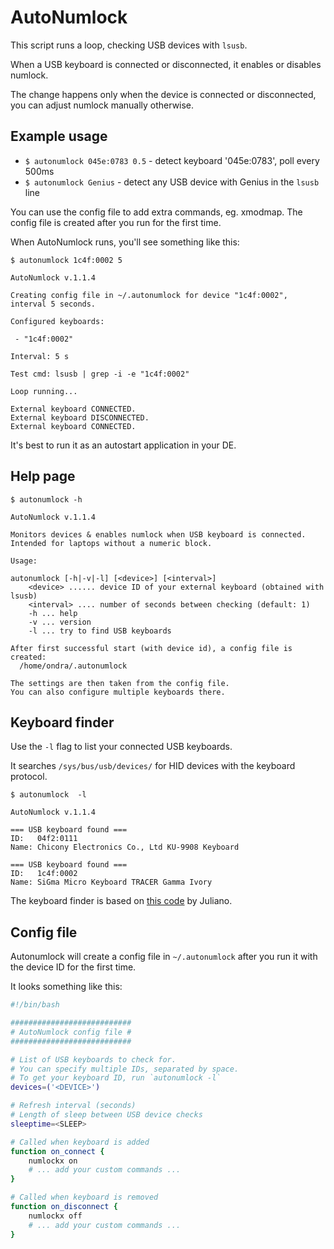 AutoNumlock
===========

This script runs a loop, checking USB devices with `lsusb`.

When a USB keyboard is connected or disconnected, it enables or disables numlock.

The change happens only when the device is connected or disconnected, you can adjust numlock manually otherwise.

Example usage
-------------

- `$ autonumlock 045e:0783 0.5` - detect keyboard '045e:0783', poll every 500ms
- `$ autonumlock Genius` - detect any USB device with Genius in the `lsusb` line

You can use the config file to add extra commands, eg. xmodmap. The config file is created
after you run for the first time.

When AutoNumlock runs, you'll see something like this:

```none
$ autonumlock 1c4f:0002 5

AutoNumlock v.1.1.4

Creating config file in ~/.autonumlock for device "1c4f:0002", interval 5 seconds.

Configured keyboards:

 - "1c4f:0002"

Interval: 5 s

Test cmd: lsusb | grep -i -e "1c4f:0002"

Loop running...

External keyboard CONNECTED.
External keyboard DISCONNECTED.
External keyboard CONNECTED.

```

It's best to run it as an autostart application in your DE.


Help page
---------

```none
$ autonumlock -h

AutoNumlock v.1.1.4

Monitors devices & enables numlock when USB keyboard is connected.
Intended for laptops without a numeric block.

Usage:

autonumlock [-h|-v|-l] [<device>] [<interval>]
    <device> ...... device ID of your external keyboard (obtained with lsusb)
    <interval> .... number of seconds between checking (default: 1)
    -h ... help
    -v ... version
    -l ... try to find USB keyboards

After first successful start (with device id), a config file is created:
  /home/ondra/.autonumlock

The settings are then taken from the config file.
You can also configure multiple keyboards there.

```

Keyboard finder
---------------

Use the `-l` flag to list your connected USB keyboards.

It searches `/sys/bus/usb/devices/` for HID devices with the keyboard protocol.

```none
$ autonumlock  -l

AutoNumlock v.1.1.4

=== USB keyboard found ===
ID:   04f2:0111
Name: Chicony Electronics Co., Ltd KU-9908 Keyboard

=== USB keyboard found ===
ID:   1c4f:0002
Name: SiGma Micro Keyboard TRACER Gamma Ivory

```

The keyboard finder is based on [this code](http://serverfault.com/a/126325/255963) by Juliano.


Config file
-----------

Autonumlock will create a config file in `~/.autonumlock` after you run it with the device ID for the first time.

It looks something like this:

```bash
#!/bin/bash

###########################
# AutoNumlock config file #
###########################

# List of USB keyboards to check for.
# You can specify multiple IDs, separated by space.
# To get your keyboard ID, run `autonumlock -l`
devices=('<DEVICE>')

# Refresh interval (seconds)
# Length of sleep between USB device checks
sleeptime=<SLEEP>

# Called when keyboard is added
function on_connect {
	numlockx on
	# ... add your custom commands ...
}

# Called when keyboard is removed
function on_disconnect {
	numlockx off
	# ... add your custom commands ...
}

```
